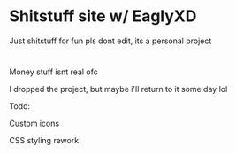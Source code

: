 # Shitstuff site w/ EaglyXD
Just shitstuff for fun
pls dont edit, its a personal project
#
Money stuff isnt real ofc

I dropped the project, but maybe i'll return to it some day lol


Todo:

Custom icons

CSS styling rework
